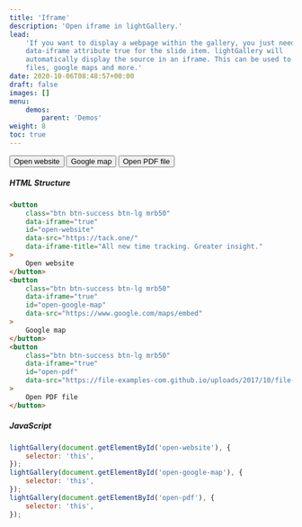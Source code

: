 ```yaml
---
title: 'Iframe'
description: 'Open iframe in lightGallery.'
lead:
    'If you want to display a webpage within the gallery, you just need to set
    data-iframe attribute true for the slide item. lightGallery will
    automatically display the source in an iframe. This can be used to view PDF
    files, google maps and more.'
date: 2020-10-06T08:48:57+00:00
draft: false
images: []
menu:
    demos:
        parent: 'Demos'
weight: 8
toc: true
---
```


<button class="btn btn-success mrb50" data-iframe="true" id="open-website" data-iframe-title="All new time tracking. Greater insight." data-src="https://www.paritydeals.com/">Open
website</button>
<button class="btn btn-success mrb50" data-iframe="true" id="open-google-map" data-src="https://www.google.com/maps/embed">Google
map</button>
<button class="btn btn-success mrb50" data-iframe="true" id="open-pdf" data-src="/pdf/sample.pdf">Open
PDF file</button>

##### HTML Structure

```html
<button
    class="btn btn-success btn-lg mrb50"
    data-iframe="true"
    id="open-website"
    data-src="https://tack.one/"
    data-iframe-title="All new time tracking. Greater insight."
>
    Open website
</button>
<button
    class="btn btn-success btn-lg mrb50"
    data-iframe="true"
    id="open-google-map"
    data-src="https://www.google.com/maps/embed"
>
    Google map
</button>
<button
    class="btn btn-success btn-lg mrb50"
    data-iframe="true"
    id="open-pdf"
    data-src="https://file-examples-com.github.io/uploads/2017/10/file-sample_150kB.pdf"
>
    Open PDF file
</button>
```

##### JavaScript

```js
lightGallery(document.getElementById('open-website'), {
    selector: 'this',
});
lightGallery(document.getElementById('open-google-map'), {
    selector: 'this',
});
lightGallery(document.getElementById('open-pdf'), {
    selector: 'this',
});
```
